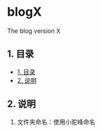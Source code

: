 # blogX

The blog version X

## 1. 目录

<!-- TOC -->

- [1. 目录](#1-目录)
- [2. 说明](#2-说明)

<!-- /TOC -->

## 2. 说明

1. 文件夹命名：使用小驼峰命名
